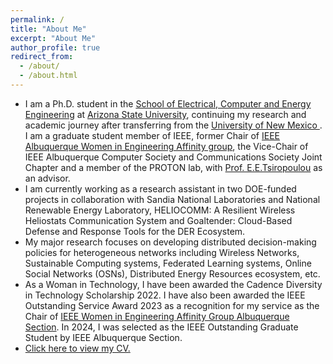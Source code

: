 ```yaml
---
permalink: /
title: "About Me"
excerpt: "About Me"
author_profile: true
redirect_from: 
  - /about/
  - /about.html
---
```


- I am a Ph.D. student in the <a href="https://ecee.engineering.asu.edu/" target="_blank">School of Electrical, Computer and Energy Engineering</a> at <a href="https://www.asu.edu/" target="_blank">Arizona State University</a>, continuing my research and academic journey after transferring from the <a href="https://www.unm.edu/" target="_blank">University of New Mexico </a>. I am a graduate student member of IEEE, former Chair of <a href="https://r6.ieee.org/albuquerque-wie/" target="_blank">IEEE Albuquerque Women in Engineering Affinity group</a>, the Vice-Chair of IEEE Albuquerque Computer Society and Communications Society Joint Chapter and a member of the PROTON lab, with <a href="http://ece-research.unm.edu/tsiropoulou/index.html" target="_blank">Prof. E.E.Tsiropoulou</a> as an advisor. 
- I am currently working as a research assistant in two DOE-funded projects in collaboration with Sandia National Laboratories and National Renewable Energy Laboratory, HELIOCOMM: A Resilient Wireless Heliostats Communication System and Goaltender: Cloud-Based Defense and Response Tools for the DER Ecosystem.
- My major research focuses on developing distributed decision-making policies for heterogeneous networks including Wireless Networks,  Sustainable Computing systems, Federated Learning systems, Online Social Networks (OSNs), Distributed Energy Resources ecosystem, etc. 
- As a Woman in Technology, I have been awarded the Cadence Diversity in Technology Scholarship 2022. I have also been awarded the IEEE Outstanding Service Award 2023 as a recognition for my service as the Chair of <a href="https://r6.ieee.org/albuquerque-wie/" target="_blank">IEEE Women in Engineering Affinity Group Albuquerque Section</a>. In 2024, I was selected as the IEEE Outstanding Graduate Student by IEEE Albuquerque Section.
- <a href="https://aisharahman.github.io/files/cv_abrahman.pdf" target="_blank" > Click here to view my CV.</a>
